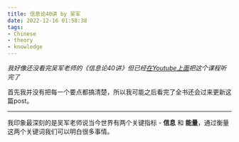 ```yaml
---
title: 信息论40讲 by 吴军
date: 2022-12-16 01:58:38
tags:
- Chinese
- theory
- knowledge
---
```


*我好像还没看完吴军老师的《信息论40讲》但已经[在Youtube上面](https://www.youtube.com/watch?v=h4QeO2JY-RM)把这个课程听完了*

首先我并没有把每一个要点都搞清楚，所以我可能之后看完了全书还会过来更新这篇post。

---

我印象最深刻的是吴军老师说当今世界有两个关键指标 - **信息** 和 **能量**，通过衡量这两个关键词我们可以明白很多事情。

